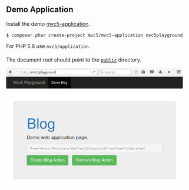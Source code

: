 ## Demo Application
<p>Install the demo <a href="https://github.com/mvc5/mvc5-application">mvc5-application</a>.</p>

<pre><code class="language-php">$ composer.phar create-project mvc5/mvc5-application mvc5playground</code></pre>
<p>For PHP 5.6 use <code>mvc5/application</code>.</p>
<p style="margin-top:20px;">The document root should point to the <a href="https://github.com/mvc5/mvc5-application/tree/master/public"><code>public</code></a> directory.</p>
<div class="thumbnail" style="border:none;">
    <img style="margin-left:0;" src="/images/mvc5playground.png" width="480" height="320" title="Mvc5 Demo Application">
</div>
